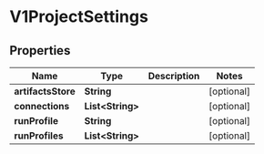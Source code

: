
# V1ProjectSettings

## Properties
Name | Type | Description | Notes
------------ | ------------- | ------------- | -------------
**artifactsStore** | **String** |  |  [optional]
**connections** | **List&lt;String&gt;** |  |  [optional]
**runProfile** | **String** |  |  [optional]
**runProfiles** | **List&lt;String&gt;** |  |  [optional]



